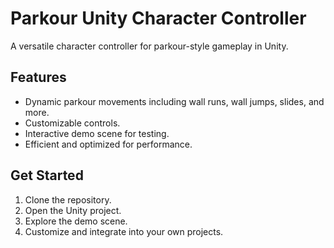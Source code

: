# Parkour Unity Character Controller

A versatile character controller for parkour-style gameplay in Unity.

## Features

- Dynamic parkour movements including wall runs, wall jumps, slides, and more.
- Customizable controls.
- Interactive demo scene for testing.
- Efficient and optimized for performance.

## Get Started

1. Clone the repository.
2. Open the Unity project.
3. Explore the demo scene.
4. Customize and integrate into your own projects.
